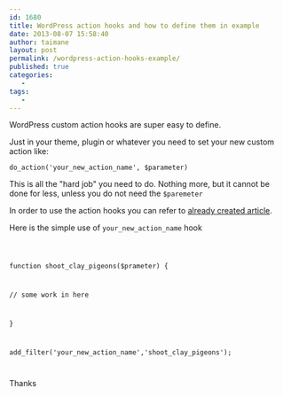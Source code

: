 ```yaml
---
id: 1680
title: WordPress action hooks and how to define them in example
date: 2013-08-07 15:58:40
author: taimane
layout: post
permalink: /wordpress-action-hooks-example/
published: true
categories:
   -
tags:
   -
---
```

WordPress custom action hooks are super easy to define.
Just in your theme, plugin or whatever you need to set your new custom action like:

<code>do_action('your_new_action_name', $parameter)</code>

This is all the "hard job" you need to do. Nothing more, but it cannot be done for less, unless you do not need the <code>$paremeter</code>

In order to use the action hooks you can refer to <a href="https://programming-review.com/add_filter-hook/">already created article</a>.

Here is the simple use of <code>your_new_action_name</code> hook
<code class="prettyprint">
function shoot_clay_pigeons($prameter) {
// some work in here
}
add_filter('your_new_action_name','shoot_clay_pigeons');
</code>

Thanks  

